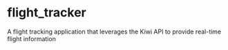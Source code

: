 # flight_tracker
A flight tracking application that leverages the Kiwi API to provide real-time flight information
